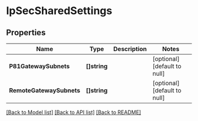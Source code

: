 # IpSecSharedSettings

## Properties
Name | Type | Description | Notes
------------ | ------------- | ------------- | -------------
**P81GatewaySubnets** | **[]string** |  | [optional] [default to null]
**RemoteGatewaySubnets** | **[]string** |  | [optional] [default to null]

[[Back to Model list]](../README.md#documentation-for-models) [[Back to API list]](../README.md#documentation-for-api-endpoints) [[Back to README]](../README.md)

